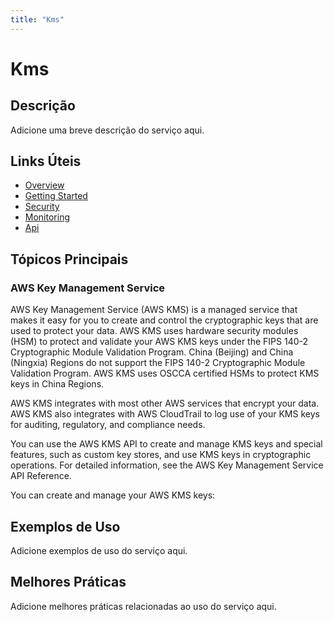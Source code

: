 ```yaml
---
title: "Kms"
---
```


# Kms

## Descrição

Adicione uma breve descrição do serviço aqui.

## Links Úteis

- [Overview](https://docs.aws.amazon.com/kms/latest/developerguide/overview.html)
- [Getting Started](https://docs.aws.amazon.com/kms/latest/developerguide/getting-started.html)
- [Security](https://docs.aws.amazon.com/kms/latest/developerguide/security.html)
- [Monitoring](https://docs.aws.amazon.com/kms/latest/developerguide/monitoring.html)
- [Api](https://docs.aws.amazon.com/kms/latest/developerguide/api.html)

## Tópicos Principais

### AWS Key Management Service

AWS Key Management Service (AWS KMS) is a managed service that makes it easy for you to create and control the
    cryptographic keys that are used to protect your data. AWS KMS uses hardware security modules
    (HSM) to protect and validate your AWS KMS keys under the FIPS
      140-2 Cryptographic Module Validation Program. China (Beijing) and
    China (Ningxia) Regions do not support the FIPS 140-2 Cryptographic Module Validation
    Program. AWS KMS uses OSCCA certified HSMs to
    protect KMS keys in China Regions.

AWS KMS integrates with most other AWS
      services that encrypt your data. AWS KMS also integrates with AWS CloudTrail to log use
    of your KMS keys for auditing, regulatory, and compliance needs.

You can use the AWS KMS API to create and manage KMS keys and special features, such as custom key stores, and use KMS keys in cryptographic operations. For detailed information,
    see the AWS Key Management Service API Reference.

You can create and manage your AWS KMS keys:

## Exemplos de Uso

Adicione exemplos de uso do serviço aqui.

## Melhores Práticas

Adicione melhores práticas relacionadas ao uso do serviço aqui.
